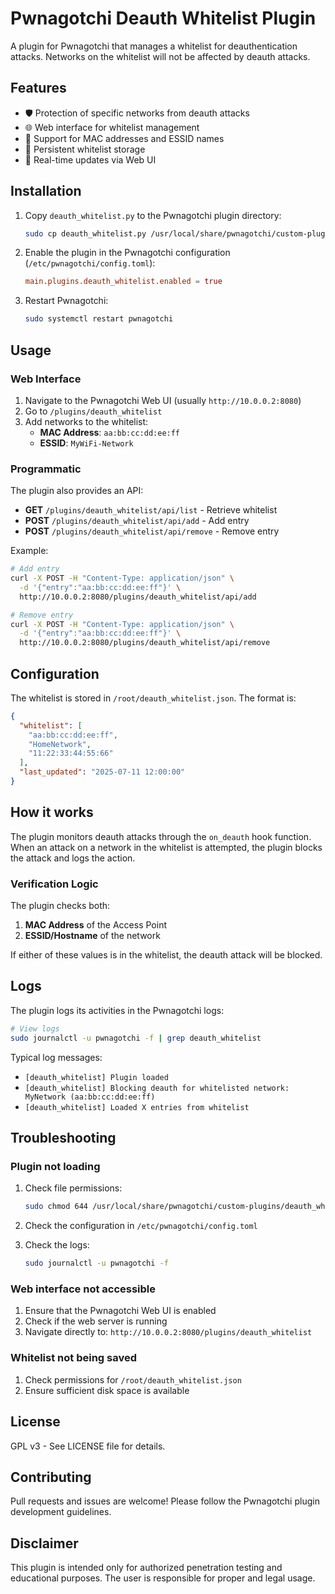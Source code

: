 # Pwnagotchi Deauth Whitelist Plugin

A plugin for Pwnagotchi that manages a whitelist for deauthentication attacks. Networks on the whitelist will not be affected by deauth attacks.

## Features

- 🛡️ Protection of specific networks from deauth attacks
- 🌐 Web interface for whitelist management
- 📝 Support for MAC addresses and ESSID names
- 💾 Persistent whitelist storage
- 🔄 Real-time updates via Web UI

## Installation

1. Copy `deauth_whitelist.py` to the Pwnagotchi plugin directory:
   ```bash
   sudo cp deauth_whitelist.py /usr/local/share/pwnagotchi/custom-plugins/
   ```

2. Enable the plugin in the Pwnagotchi configuration (`/etc/pwnagotchi/config.toml`):
   ```toml
   main.plugins.deauth_whitelist.enabled = true
   ```

3. Restart Pwnagotchi:
   ```bash
   sudo systemctl restart pwnagotchi
   ```

## Usage

### Web Interface

1. Navigate to the Pwnagotchi Web UI (usually `http://10.0.0.2:8080`)
2. Go to `/plugins/deauth_whitelist`
3. Add networks to the whitelist:
   - **MAC Address**: `aa:bb:cc:dd:ee:ff`
   - **ESSID**: `MyWiFi-Network`

### Programmatic

The plugin also provides an API:

- **GET** `/plugins/deauth_whitelist/api/list` - Retrieve whitelist
- **POST** `/plugins/deauth_whitelist/api/add` - Add entry
- **POST** `/plugins/deauth_whitelist/api/remove` - Remove entry

Example:
```bash
# Add entry
curl -X POST -H "Content-Type: application/json" \
  -d '{"entry":"aa:bb:cc:dd:ee:ff"}' \
  http://10.0.0.2:8080/plugins/deauth_whitelist/api/add

# Remove entry
curl -X POST -H "Content-Type: application/json" \
  -d '{"entry":"aa:bb:cc:dd:ee:ff"}' \
  http://10.0.0.2:8080/plugins/deauth_whitelist/api/remove
```

## Configuration

The whitelist is stored in `/root/deauth_whitelist.json`. The format is:

```json
{
  "whitelist": [
    "aa:bb:cc:dd:ee:ff",
    "HomeNetwork",
    "11:22:33:44:55:66"
  ],
  "last_updated": "2025-07-11 12:00:00"
}
```

## How it works

The plugin monitors deauth attacks through the `on_deauth` hook function. When an attack on a network in the whitelist is attempted, the plugin blocks the attack and logs the action.

### Verification Logic

The plugin checks both:
1. **MAC Address** of the Access Point
2. **ESSID/Hostname** of the network

If either of these values is in the whitelist, the deauth attack will be blocked.

## Logs

The plugin logs its activities in the Pwnagotchi logs:

```bash
# View logs
sudo journalctl -u pwnagotchi -f | grep deauth_whitelist
```

Typical log messages:
- `[deauth_whitelist] Plugin loaded`
- `[deauth_whitelist] Blocking deauth for whitelisted network: MyNetwork (aa:bb:cc:dd:ee:ff)`
- `[deauth_whitelist] Loaded X entries from whitelist`

## Troubleshooting

### Plugin not loading
1. Check file permissions:
   ```bash
   sudo chmod 644 /usr/local/share/pwnagotchi/custom-plugins/deauth_whitelist.py
   ```

2. Check the configuration in `/etc/pwnagotchi/config.toml`

3. Check the logs:
   ```bash
   sudo journalctl -u pwnagotchi -f
   ```

### Web interface not accessible
1. Ensure that the Pwnagotchi Web UI is enabled
2. Check if the web server is running
3. Navigate directly to: `http://10.0.0.2:8080/plugins/deauth_whitelist`

### Whitelist not being saved
1. Check permissions for `/root/deauth_whitelist.json`
2. Ensure sufficient disk space is available

## License

GPL v3 - See LICENSE file for details.

## Contributing

Pull requests and issues are welcome! Please follow the Pwnagotchi plugin development guidelines.

## Disclaimer

This plugin is intended only for authorized penetration testing and educational purposes. The user is responsible for proper and legal usage.
